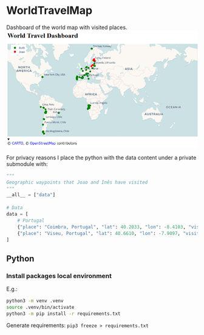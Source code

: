 # WorldTravelMap

Dashboard of the world map with visited places.
![map_preview.png](map_preview.png)


For privacy reasons I place the python with the data content under a private submodule with:

```python
"""
Geographic waypoints that Joao and Inês have visited
"""
__all__ = ["data"]

# Data
data = [
    # Portugal
    {"place": "Coimbra, Portugal", "lat": 40.2033, "lon": -8.4103, "visited_by": "both"},
    {"place": "Viseu, Portugal", "lat": 40.6610, "lon": -7.9097, "visited_by": "both"},
]
```
## Python

### Install packages local environment

E.g.:
```bash
python3 -m venv .venv
source .venv/bin/activate
python3 -m pip install -r requirements.txt
```

Generate requirements:
```pip3 freeze > requirements.txt ```

